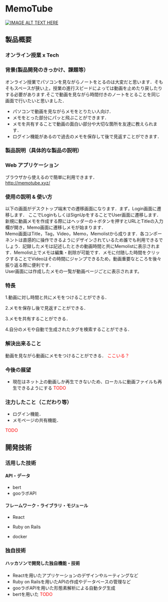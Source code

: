 # MemoTube

[![IMAGE ALT TEXT HERE](https://jphacks.com/wp-content/uploads/2020/09/JPHACKS2020_ogp.jpg)](https://www.youtube.com/watch?v=G5rULR53uMk)

## 製品概要
### オンライン授業 x Tech
### 背景(製品開発のきっかけ、課題等）

オンライン授業でパソコンを見ながらノートをとるのは大変だと思います．そもそもスペースが狭い上，授業の進行スピードによっては動画を止めたり戻したりする必要があります.そこで動画を見ながら時間付きのノートをとることを同じ画面で行いたいと思いました．
* パソコンで動画を見ながらメモをとりたい人向け．
* メモをとった部分にパッと飛ぶことができます．
* メモを共有することで動画の面白い部分や大切な箇所を友達に教えられます．
* ログイン機能があるので過去のメモを保存して後で見返すことができます．

### 製品説明（具体的な製品の説明）
### Web アプリケーション

ブラウザから使えるので簡単に利用できます．<br/>
http://memotube.xyz/

### 使用の説明 & 使い方

以下の画面がデスクトップ端末での遷移画面になります．まず，Login画面に遷移します． ここでLoginもしくはSignUpをすることでUser画面に遷移します．新規に動画メモを作成する際にはヘッダーの＋ボタンを押すとURLとTitleの入力欄が開き，Memo画面に遷移しメモが始まります．<br/>
Memo画面はTitle，Tag，Video，Memo，Memolistから成ります．各コンポーネントは直感的に操作できるようにデザインされているため誰でも利用できるでしょう．記録したメモは記述したときの動画時間と共にMemolistに表示されます．Memolist上でメモは編集・削除が可能です．メモに付随した時間をクリックすることでVideoはその時間にジャンプできるため，動画重要なところを後々振り返る際に便利です．<br/>
User画面には作成したメモの一覧が動画ページごとに表示されます。

### 特長

 1.動画に対し時間と共にメモをつけることができる．

 2.メモを保存し後で見返すことができる．

 3.メモを共有することができる．

 4.自分のメモや自動で生成されたタグを検索することができる．

### 解決出来ること

動画を見ながら動画にメモをつけることができる．
<span style="color: red">ここいる？</span>

### 今後の展望

* 現在はネット上の動画しか再生できないため、ローカルに動画ファイルも再生できるようにする
<span style="color: red">TODO</span>

### 注力したこと（こだわり等）

* ログイン機能．
* メモページの共有機能．

<span style="color: red">TODO

</span>

## 開発技術
### 活用した技術
#### API・データ

* bert
* gooラボAPI

#### フレームワーク・ライブラリ・モジュール

* React

* Ruby on Rails
* docker
<!--
#### デバイス
* Web
*
-->
### 独自技術
#### ハッカソンで開発した独自機能・技術

* Reactを用いたアプリケーションのデザインやルーティングなど
* Ruby on Railsを用いたAPIの作成やデータベースの管理など
* gooラボAPIを用いた形態素解析による自動タグ生成
* bertを用いた <span style="color: red">TODO</span>

<!--
#### 製品に取り入れた研究内容（データ・ソフトウェアなど）（※アカデミック部門の場合のみ提出必須）
* 
* 
-->
